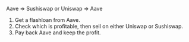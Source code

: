 Aave => Sushiswap or Uniswap => Aave

1. Get a flashloan from Aave.
2. Check which is profitable, then sell on either Uniswap or Sushiswap.
3. Pay back Aave and keep the profit.
